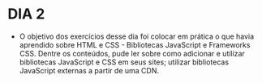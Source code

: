 # DIA 2

- O objetivo dos exercícios desse dia foi colocar em prática o que havia aprendido sobre HTML e CSS - Bibliotecas JavaScript e Frameworks CSS. Dentre os conteúdos, pude ler sobre como adicionar e utilizar bibliotecas JavaScript e CSS em seus sites; utilizar bibliotecas JavaScript externas a partir de uma CDN.